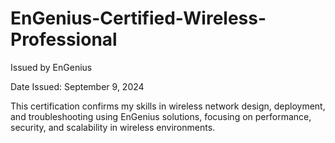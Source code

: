 # EnGenius-Certified-Wireless-Professional
Issued by EnGenius 

Date Issued: September 9, 2024  

This certification confirms my skills in wireless network design, deployment, and troubleshooting using EnGenius solutions, focusing on performance, security, and scalability in wireless environments.
